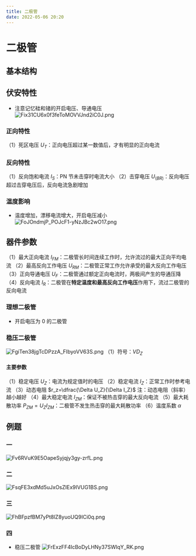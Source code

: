 ```yaml
---
title: 二极管
date: 2022-05-06 20:20
---
```

# 二极管
## 基本结构
## 伏安特性
* 注意记忆硅和锗的开启电压、导通电压
![Fix31CU6x0f3feToMOVVJnd2iC0J.png](http://image.tjzfile.xyz/images/2022/05/06/Fix31CU6x0f3feToMOVVJnd2iC0J.png)
### 正向特性
（1）死区电压 $U_T$：正向电压超过某一数值后，才有明显的正向电流
### 反向特性
（1）反向饱和电流 $I_S$：PN 节未击穿时电流大小
（2）击穿电压 $U_{(BR)}$：反向电压超过击穿电压后，反向电流急剧增加
### 温度影响
* 温度增加，漂移电流增大，开启电压减小
![FoJOndmjP_POJcF1-yNzJBc2wO17.png](http://image.tjzfile.xyz/images/2022/05/06/FoJOndmjP_POJcF1-yNzJBc2wO17.png)
## 器件参数
（1）最大正向电流 $I_{FM}$：二极管长时间连续工作时，允许流过的最大正向平均电流
（2）最高反向工作电压 $U_{RM}$：二极管正常工作允许承受的最大反向工作电压
（3）正向导通电压 $U_F$：二极管通过额定正向电流时，两极间产生的导通压降
（4）反向电流 $I_R$：二极管在**特定温度和最高反向工作电压**作用下，流过二极管的反向电流
### 理想二极管
* 开启电压为 0 的二极管
### 稳压二极管
![FgiTen38jgTcDPzzA_FIbyoVV63S.png](http://image.tjzfile.xyz/images/2022/05/07/FgiTen38jgTcDPzzA_FIbyoVV63S.png)
（1）符号：$VD_Z$
#### 主要参数
（1）稳定电压 $U_Z$：电流为规定值时的电压
（2）稳定电流 $I_Z$：正常工作时参考电流
（3）动态电阻 $r_z=\dfrac{\Delta U_Z}{\Delta I_Z}$
注：动态电阻（斜率）越小越好
（4）最大稳定电流 $I_{ZM}$：保证不被热击穿的最大反向电流
（5）最大耗散功率 $P_{ZM}=U_ZI_{ZM}$：二极管不发生热击穿的最大耗散功率
（6）温度系数 $\alpha$
## 例题
### 一
![Fv6RVuK9E5OapeSyjqjy3gy-zrfL.png](http://image.tjzfile.xyz/images/2022/05/06/Fv6RVuK9E5OapeSyjqjy3gy-zrfL.png)
### 二
![FsqFE3xdMd5uJxOsZIEx9IVUG1BS.png](http://image.tjzfile.xyz/images/2022/05/06/FsqFE3xdMd5uJxOsZIEx9IVUG1BS.png)
### 三
![FhBFpzfBM7yPt8lZ8yuoUQ9ICi0q.png](http://image.tjzfile.xyz/images/2022/05/07/FhBFpzfBM7yPt8lZ8yuoUQ9ICi0q.png)
### 四
* 稳压二极管
![FrExzFF4IcBoDyLHNy37SWIqY_RK.png](http://image.tjzfile.xyz/images/2022/05/07/FrExzFF4IcBoDyLHNy37SWIqY_RK.png)
